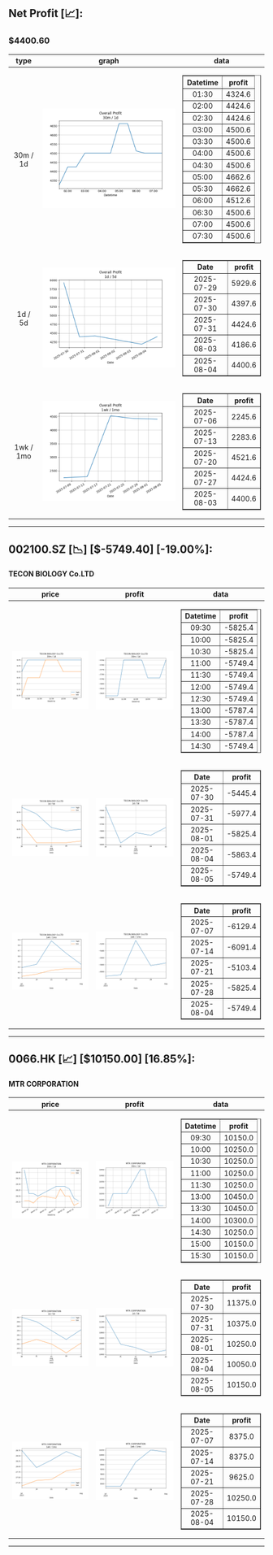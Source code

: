 ## Net Profit [📈]:
### $4400.60
|type|graph|data|
|:---:|:---:|:---:|
|30m / 1d|![net_profit](image/overall_30m-1d.png)|<table border="1" class="dataframe"> <thead> <tr style="text-align: center;"> <th>Datetime</th> <th>profit</th> </tr> </thead> <tbody> <tr> <td>01:30</td> <td>4324.6</td> </tr> <tr> <td>02:00</td> <td>4424.6</td> </tr> <tr> <td>02:30</td> <td>4424.6</td> </tr> <tr> <td>03:00</td> <td>4500.6</td> </tr> <tr> <td>03:30</td> <td>4500.6</td> </tr> <tr> <td>04:00</td> <td>4500.6</td> </tr> <tr> <td>04:30</td> <td>4500.6</td> </tr> <tr> <td>05:00</td> <td>4662.6</td> </tr> <tr> <td>05:30</td> <td>4662.6</td> </tr> <tr> <td>06:00</td> <td>4512.6</td> </tr> <tr> <td>06:30</td> <td>4500.6</td> </tr> <tr> <td>07:00</td> <td>4500.6</td> </tr> <tr> <td>07:30</td> <td>4500.6</td> </tr> </tbody></table>|
|1d / 5d|![net_profit](image/overall_1d-5d.png)|<table border="1" class="dataframe"> <thead> <tr style="text-align: center;"> <th>Date</th> <th>profit</th> </tr> </thead> <tbody> <tr> <td>2025-07-29</td> <td>5929.6</td> </tr> <tr> <td>2025-07-30</td> <td>4397.6</td> </tr> <tr> <td>2025-07-31</td> <td>4424.6</td> </tr> <tr> <td>2025-08-03</td> <td>4186.6</td> </tr> <tr> <td>2025-08-04</td> <td>4400.6</td> </tr> </tbody></table>|
|1wk / 1mo|![net_profit](image/overall_1wk-1mo.png)|<table border="1" class="dataframe"> <thead> <tr style="text-align: center;"> <th>Date</th> <th>profit</th> </tr> </thead> <tbody> <tr> <td>2025-07-06</td> <td>2245.6</td> </tr> <tr> <td>2025-07-13</td> <td>2283.6</td> </tr> <tr> <td>2025-07-20</td> <td>4521.6</td> </tr> <tr> <td>2025-07-27</td> <td>4424.6</td> </tr> <tr> <td>2025-08-03</td> <td>4400.6</td> </tr> </tbody></table>|
---
## 002100.SZ [📉] [$-5749.40] [-19.00%]:
#### TECON BIOLOGY Co.LTD
|price|profit|data|
|:---:|:---:|:---:|
|![price](image/002100.SZ_30m-1d_price.png)|![profit](image/002100.SZ_30m-1d_profit.png)|<table border="1" class="dataframe"> <thead> <tr style="text-align: center;"> <th>Datetime</th> <th>profit</th> </tr> </thead> <tbody> <tr> <td>09:30</td> <td>-5825.4</td> </tr> <tr> <td>10:00</td> <td>-5825.4</td> </tr> <tr> <td>10:30</td> <td>-5825.4</td> </tr> <tr> <td>11:00</td> <td>-5749.4</td> </tr> <tr> <td>11:30</td> <td>-5749.4</td> </tr> <tr> <td>12:00</td> <td>-5749.4</td> </tr> <tr> <td>12:30</td> <td>-5749.4</td> </tr> <tr> <td>13:00</td> <td>-5787.4</td> </tr> <tr> <td>13:30</td> <td>-5787.4</td> </tr> <tr> <td>14:00</td> <td>-5787.4</td> </tr> <tr> <td>14:30</td> <td>-5749.4</td> </tr> </tbody></table>|
|![price](image/002100.SZ_1d-5d_price.png)|![profit](image/002100.SZ_1d-5d_profit.png)|<table border="1" class="dataframe"> <thead> <tr style="text-align: center;"> <th>Date</th> <th>profit</th> </tr> </thead> <tbody> <tr> <td>2025-07-30</td> <td>-5445.4</td> </tr> <tr> <td>2025-07-31</td> <td>-5977.4</td> </tr> <tr> <td>2025-08-01</td> <td>-5825.4</td> </tr> <tr> <td>2025-08-04</td> <td>-5863.4</td> </tr> <tr> <td>2025-08-05</td> <td>-5749.4</td> </tr> </tbody></table>|
|![price](image/002100.SZ_1wk-1mo_price.png)|![profit](image/002100.SZ_1wk-1mo_profit.png)|<table border="1" class="dataframe"> <thead> <tr style="text-align: center;"> <th>Date</th> <th>profit</th> </tr> </thead> <tbody> <tr> <td>2025-07-07</td> <td>-6129.4</td> </tr> <tr> <td>2025-07-14</td> <td>-6091.4</td> </tr> <tr> <td>2025-07-21</td> <td>-5103.4</td> </tr> <tr> <td>2025-07-28</td> <td>-5825.4</td> </tr> <tr> <td>2025-08-04</td> <td>-5749.4</td> </tr> </tbody></table>|
---
## 0066.HK [📈] [$10150.00] [16.85%]:
#### MTR CORPORATION
|price|profit|data|
|:---:|:---:|:---:|
|![price](image/0066.HK_30m-1d_price.png)|![profit](image/0066.HK_30m-1d_profit.png)|<table border="1" class="dataframe"> <thead> <tr style="text-align: center;"> <th>Datetime</th> <th>profit</th> </tr> </thead> <tbody> <tr> <td>09:30</td> <td>10150.0</td> </tr> <tr> <td>10:00</td> <td>10250.0</td> </tr> <tr> <td>10:30</td> <td>10250.0</td> </tr> <tr> <td>11:00</td> <td>10250.0</td> </tr> <tr> <td>11:30</td> <td>10250.0</td> </tr> <tr> <td>13:00</td> <td>10450.0</td> </tr> <tr> <td>13:30</td> <td>10450.0</td> </tr> <tr> <td>14:00</td> <td>10300.0</td> </tr> <tr> <td>14:30</td> <td>10250.0</td> </tr> <tr> <td>15:00</td> <td>10150.0</td> </tr> <tr> <td>15:30</td> <td>10150.0</td> </tr> </tbody></table>|
|![price](image/0066.HK_1d-5d_price.png)|![profit](image/0066.HK_1d-5d_profit.png)|<table border="1" class="dataframe"> <thead> <tr style="text-align: center;"> <th>Date</th> <th>profit</th> </tr> </thead> <tbody> <tr> <td>2025-07-30</td> <td>11375.0</td> </tr> <tr> <td>2025-07-31</td> <td>10375.0</td> </tr> <tr> <td>2025-08-01</td> <td>10250.0</td> </tr> <tr> <td>2025-08-04</td> <td>10050.0</td> </tr> <tr> <td>2025-08-05</td> <td>10150.0</td> </tr> </tbody></table>|
|![price](image/0066.HK_1wk-1mo_price.png)|![profit](image/0066.HK_1wk-1mo_profit.png)|<table border="1" class="dataframe"> <thead> <tr style="text-align: center;"> <th>Date</th> <th>profit</th> </tr> </thead> <tbody> <tr> <td>2025-07-07</td> <td>8375.0</td> </tr> <tr> <td>2025-07-14</td> <td>8375.0</td> </tr> <tr> <td>2025-07-21</td> <td>9625.0</td> </tr> <tr> <td>2025-07-28</td> <td>10250.0</td> </tr> <tr> <td>2025-08-04</td> <td>10150.0</td> </tr> </tbody></table>|
---
